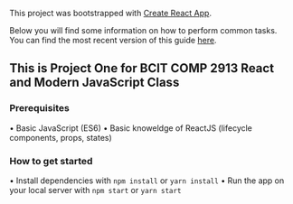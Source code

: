 This project was bootstrapped with [Create React App](https://github.com/facebookincubator/create-react-app).

Below you will find some information on how to perform common tasks.<br>
You can find the most recent version of this guide [here](https://github.com/facebookincubator/create-react-app/blob/master/packages/react-scripts/template/README.md).

## This is Project One for BCIT COMP 2913 React and Modern JavaScript Class

### Prerequisites
• Basic JavaScript (ES6)
• Basic knoweldge of ReactJS (lifecycle components, props, states)

### How to get started
• Install dependencies with `npm install` or `yarn install`
• Run the app on your local server with `npm start` or `yarn start`